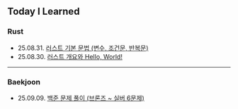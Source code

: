 ## Today I Learned

### Rust
- 25.08.31. [러스트 기본 문법 (변수, 조건문, 반복문)](https://github.com/r3j0/TIL/blob/main/Rust/rust_20250831.md)
- 25.08.30. [러스트 개요와 Hello, World!](https://github.com/r3j0/TIL/blob/main/Rust/rust_20250830.md)

---

### Baekjoon
- 25.09.09. [백준 문제 풀이 (브론즈 ~ 실버 6문제)](https://github.com/r3j0/TIL/blob/main/Baekjoon/boj_20250909.md)
